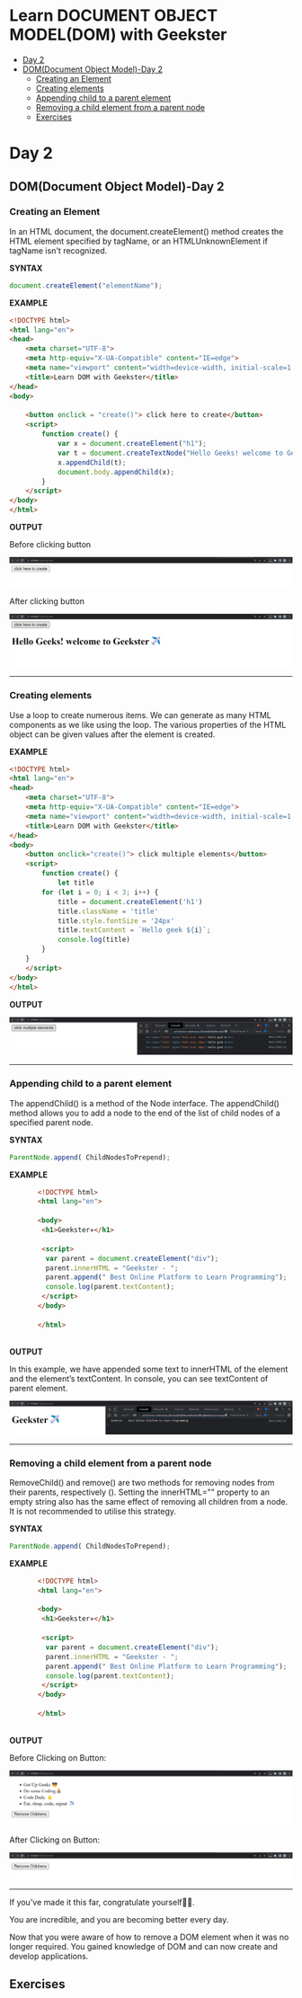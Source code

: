 # Learn DOCUMENT OBJECT MODEL(DOM) with Geekster

- [Day 2](#day-2)
- [DOM(Document Object Model)-Day 2](#domdocument-object-model-day-2)
  - [Creating an Element](#creating-an-element)
  - [Creating elements](#creating-elements)
  - [Appending child to a parent element](#appending-child-to-a-parent-element)
  - [Removing a child element from a parent node](#removing-a-child-element-from-a-parent-node)
  - [Exercises](#exercises)

# Day 2
## DOM(Document Object Model)-Day 2

### Creating an Element
In an HTML document, the document.createElement() method creates the HTML element specified by tagName, or an HTMLUnknownElement if tagName isn't recognized.

**SYNTAX**

```js
document.createElement("elementName");
```
**EXAMPLE**

```html
<!DOCTYPE html>
<html lang="en">
<head>
    <meta charset="UTF-8">
    <meta http-equiv="X-UA-Compatible" content="IE=edge">
    <meta name="viewport" content="width=device-width, initial-scale=1.0">
    <title>Learn DOM with Geekster</title>
</head>
<body>
    
    <button onclick = "create()"> click here to create</button> 
    <script>
        function create() {
            var x = document.createElement("h1");
            var t = document.createTextNode("Hello Geeks! welcome to Geekster✈️");
            x.appendChild(t);
            document.body.appendChild(x);
        }
    </script>
</body>
</html>
```

**OUTPUT**

Before clicking button

![](./image/beforecreating.png)

After clicking button 

![](./image/aftercreating.png)

<hr>

### Creating elements

Use a loop to create numerous items. We can generate as many HTML components as we like using the loop.
The various properties of the HTML object can be given values after the element is created.

**EXAMPLE**

```html
<!DOCTYPE html>
<html lang="en">
<head>
    <meta charset="UTF-8">
    <meta http-equiv="X-UA-Compatible" content="IE=edge">
    <meta name="viewport" content="width=device-width, initial-scale=1.0">
    <title>Learn DOM with Geekster</title>
</head>
<body>
    <button onclick="create()"> click multiple elements</button> 
    <script>
        function create() {
            let title
        for (let i = 0; i < 3; i++) {
            title = document.createElement('h1')
            title.className = 'title'
            title.style.fontSize = '24px'
            title.textContent = `Hello geek ${i}`;
            console.log(title)
        }
    }
    </script>
</body>
</html>
```
**OUTPUT**

![](./image/multipleelements.png)

<hr>

### Appending child to a parent element

The appendChild() is a method of the Node interface. The appendChild() method allows you to add a node to the end of the list of child nodes of a specified parent node.

**SYNTAX**

```js
ParentNode.append( ChildNodesToPrepend);
```
**EXAMPLE**

```html
       <!DOCTYPE html>
       <html lang="en">
       
       <body>
        <h1>Geekster✈️</h1>
       
        <script>
         var parent = document.createElement("div");
         parent.innerHTML = "Geekster - ";
         parent.append(" Best Online Platform to Learn Programming");
         console.log(parent.textContent);
        </script>
       </body>
       
       </html>
       
```
**OUTPUT**

In this example, we have appended some text to innerHTML of the element and the element’s textContent. In console, you can see textContent of parent element.

![](./image/append.png)

<hr>

### Removing a child element from a parent node
RemoveChild() and remove() are two methods for removing nodes from their parents, respectively ().
Setting the innerHTML="" property to an empty string also has the same effect of removing all children from a node. It is not recommended to utilise this strategy.

**SYNTAX**

```js
ParentNode.append( ChildNodesToPrepend);
```
**EXAMPLE**

```html
       <!DOCTYPE html>
       <html lang="en">
       
       <body>
        <h1>Geekster✈️</h1>
       
        <script>
         var parent = document.createElement("div");
         parent.innerHTML = "Geekster - ";
         parent.append(" Best Online Platform to Learn Programming");
         console.log(parent.textContent);
        </script>
       </body>
       
       </html>
       
```
**OUTPUT**

Before Clicking on Button:

![](./image/beforeremoving.png)

After Clicking on Button:

![](./image/afterremoving.png)

<hr>

If you've made it this far, congratulate yourself🎉🎉.

You are incredible, and you are becoming better every day. 

Now that you were aware of how to remove a DOM element when it was no longer required. You gained knowledge of DOM and can now create and develop applications.

## Exercises
